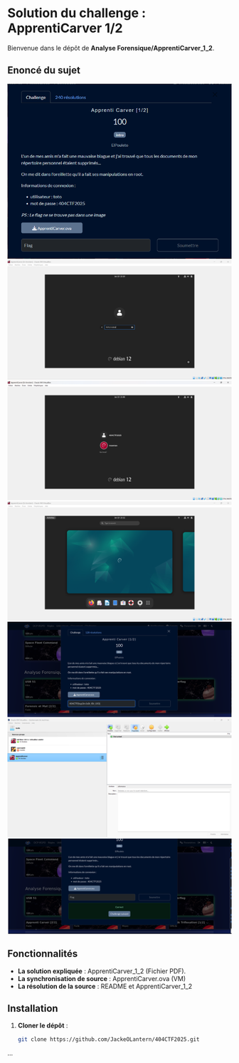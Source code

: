 # Solution du challenge : ApprentiCarver 1/2

Bienvenue dans le dépôt de **Analyse Forensique/ApprentiCarver_1_2**.

## Enoncé du sujet
![image](assets/images/enonce.png)
![image](assets/images/connexion.png)
![image](assets/images/compte.png)
![image](assets/images/apprenticarver.png)
![image](assets/images/solution.png)
![image](assets/images/machinevirtuelle.png)
![image](assets/images/correction.png)

## Fonctionnalités

- **La solution expliquée** : ApprentiCarver_1_2 (Fichier PDF).
- **La synchronisation de source** : ApprentiCarver.ova (VM)
- **La résolution de la source** : README et ApprentiCarver_1_2


## Installation

1. **Cloner le dépôt** :
   ```bash
   git clone https://github.com/JackeOLantern/404CTF2025.git

...

